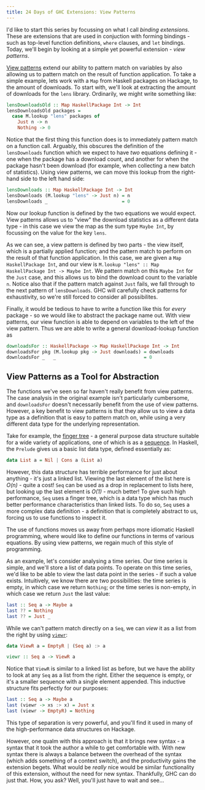 ```yaml
---
title: 24 Days of GHC Extensions: View Patterns
---
```


I'd like to start this series by focussing on what I call *binding
extensions*. These are extensions that are used in conjuction with forming
bindings - such as top-level function definitions, `where` clauses, and `let`
bindings. Today, we'll begin by looking at a simple yet powerful extension -
*view patterns*.

[View patterns](https://downloads.haskell.org/~ghc/latest/docs/html/users_guide/syntax-extns.html#view-patterns)
extend our ability to pattern match on variables by also allowing us to pattern
match on the result of function application. To take a simple example, lets work
with a `Map` from Haskell packages on Hackage, to the amount of downloads. To
start with, we'll look at extracting the amount of downloads for the `lens`
library. Ordinarily, we might write something like:

```haskell
lensDownloadsOld :: Map HaskellPackage Int -> Int
lensDownloadsOld packages =
  case M.lookup "lens" packages of
    Just n -> n
    Nothing -> 0
```
 
Notice that the first thing this function does is to immediately pattern match
on a function call. Arguably, this obscures the definition of the
`lensDownloads` function which we expect to have *two* equations defining it - one
when the package has a download count, and another for when the package hasn't
been download (for example, when collecting a new batch of statistics). Using
view patterns, we can move this lookup from the right-hand side to the left hand
side:

```haskell
lensDownloads :: Map HaskellPackage Int -> Int
lensDownloads (M.lookup "lens" -> Just n) = n
lensDownloads _                           = 0
```

Now our lookup function is defined by the two equations we would expect. View patterns allows us to "view" the download statistics as a different data type - in this case we view the map as the sum type `Maybe Int`, by focussing on the value for the key `lens`.

As we can see, a view pattern is defined by two parts - the view itself, which is a partially applied function; and the pattern match to perform on the result of that function application. In this case, we are given a `Map HaskellPackage Int`, and our view is `M.lookup "lens" :: Map HaskellPackage Int -> Maybe Int`. We pattern match on this `Maybe Int` for the `Just` case, and this allows us to bind the download count to the variable `n`. Notice also that if the pattern match against `Just` fails, we fall through to the next pattern of `lensDownloads`. GHC will carefully check patterns for exhaustivity, so we're still forced to consider all possibilites.

Finally, it would be tedious to have to write a function like this for *every* package - so we would like to abstract the package name out. With view patterns, our view function is able to depend on variables to the left of the view pattern. Thus we are able to write a general download-lookup function as

```haskell
downloadsFor :: HaskellPackage -> Map HaskellPackage Int -> Int
downloadsFor pkg (M.lookup pkg -> Just downloads) = downloads
downloadsFor _   _                                = 0
```

## View Patterns as a Tool for Abstraction

The functions we've seen so far haven't really benefit from view patterns. The case analysis in the original example isn't particularly cumbersome, and `downloadsFor` doesn't necessarily benefit from the use of view patterns. However, a key benefit to view patterns is that they allow us to view a data type as a definition that is easy to pattern match on, while using a very different data type for the underlying representation.

Take for example, the [finger tree](http://apfelmus.nfshost.com/articles/monoid-fingertree.html) - a general purpose data structure suitable for a wide variety of applications, one of which is as a [sequence](http://hackage.haskell.org/package/containers-0.5.5.1/docs/Data-Sequence.html). In Haskell, the `Prelude` gives us a basic list data type, defined essentially as:

```haskell
data List a = Nil | Cons a (List a)
```

However, this data structure has terrible performance for just about anything - it's just a linked list. Viewing the last element of  the list here is *O(n)* - quite a cost! `Seq` can be used as a drop in replacement to lists here, but looking up the last element is *O(1)* - much better! To give such high performance, `Seq` uses a finger tree, which is a data type which has much better performance characteristics than linked lists. To do so, `Seq` uses a more complex data definition - a definition that is completely abstract to us, forcing us to use functions to inspect it.

The use of functions moves us away from perhaps more idiomatic Haskell programming, where would like to define our functions in terms of various equations. By using view patterns, we regain much of this style of programming.

As an example, let's consider analysing a time series. Our time series is simple, and we'll store a list of data points. To operate on this time series, we'd like to be able to view the last data point in the series - if such a value exists. Intuitively, we know there are two possibilities: the time series is empty, in which case we return `Nothing`; or the time series is non-empty, in which case we return `Just` the last value:

```haskell
last :: Seq a -> Maybe a
last ?? = Nothing
last ?? = Just _
```

While we can't pattern match directly on a `Seq`, we can *view* it as a list from the right by using [`viewr`](http://hackage.haskell.org/package/containers-0.5.5.1/docs/Data-Sequence.html#v:viewr):

```haskell
data ViewR a = EmptyR | (Seq a) :> a

viewr :: Seq a -> ViewR a
```

Notice that `ViewR` is similar to a linked list as before, but we have the
ability to look at any `Seq` as a list from the right. Either the sequence is
empty, or it's a smaller sequence with a single element appended. This inductive
structure fits perfectly for our purposes:

```haskell
last :: Seq a -> Maybe a
last (viewr -> xs :> x) = Just x
last (viewr -> EmptyR) = Nothing
```

This type of separation is very powerful, and you'll find it used in many of the
high-performance data structures on Hackage.

However, one qualm with this approach is that it brings new syntax - a syntax
that it took the author a while to get comfortable with. With new syntax there
is always a balance between the overhead of the syntax (which adds something of
a context switch), and the productivity gains the extension begets. What would
be *really* nice would be similar functionality of this extension, without the
need for new syntax. Thankfully, GHC can do just that. How, you ask? Well,
you'll just have to wait and see...
